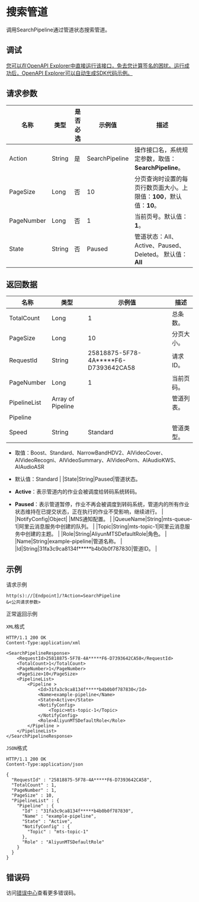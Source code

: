 # 搜索管道

调用SearchPipeline通过管道状态搜索管道。

## 调试

[您可以在OpenAPI Explorer中直接运行该接口，免去您计算签名的困扰。运行成功后，OpenAPI Explorer可以自动生成SDK代码示例。](https://api.aliyun.com/#product=Mts&api=SearchPipeline&type=RPC&version=2014-06-18)

## 请求参数

|名称|类型|是否必选|示例值|描述|
|--|--|----|---|--|
|Action|String|是|SearchPipeline|操作接口名，系统规定参数，取值： **SearchPipeline**。 |
|PageSize|Long|否|10|分页查询时设置的每页行数页面大小。上限值：**100**，默认值：**10**。 |
|PageNumber|Long|否|1|当前页号。默认值：**1**。 |
|State|String|否|Paused|管道状态：All、Active、Paused、Deleted。 默认值：**All** |

## 返回数据

|名称|类型|示例值|描述|
|--|--|---|--|
|TotalCount|Long|1|总条数。 |
|PageSize|Long|10|分页大小。 |
|RequestId|String|25818875-5F78-4A\*\*\*\*\*F6-D7393642CA58|请求ID。 |
|PageNumber|Long|1|当前页码。 |
|PipelineList|Array of Pipeline| |管道列表。 |
|Pipeline| | | |
|Speed|String|Standard|管道类型。

 -   取值：Boost、Standard、NarrowBandHDV2、AIVideoCover、AIVideoRecogni、AIVideoSummary、AIVideoPorn、AIAudioKWS、AIAudioASR
-   默认值：Standard |
|State|String|Paused|管道状态。

 -   **Active**：表示管道内的作业会被调度给转码系统转码。
-   **Paused**：表示管道暂停，作业不再会被调度到转码系统，管道内的所有作业状态维持在已提交状态，正在执行的作业不受影响，继续进行。 |
|NotifyConfig|Object| |MNS通知配置。 |
|QueueName|String|mts-queue-1|阿里云消息服务中创建的队列。 |
|Topic|String|mts-topic-1|阿里云消息服务中创建的主题。 |
|Role|String|AliyunMTSDefaultRole|角色。 |
|Name|String|example-pipeline|管道名称。 |
|Id|String|31fa3c9ca8134f\*\*\*\*\*b4b0b0f787830|管道ID。 |

## 示例

请求示例

```
http(s)://[Endpoint]/?Action=SearchPipeline
&<公共请求参数>
```

正常返回示例

`XML`格式

```
HTTP/1.1 200 OK
Content-Type:application/xml

<SearchPipelineResponse>
    <RequestId>25818875-5F78-4A*****F6-D7393642CA58</RequestId>
    <TotalCount>1</TotalCount>
    <PageNumber>1</PageNumber>
    <PageSize>10</PageSize>
    <PipelineList>
        <Pipeline >
            <Id>31fa3c9ca8134f*****b4b0b0f787830</Id>
            <Name>example-pipeline</Name>
            <State>Active</State>
            <NotifyConfig>
                <Topic>mts-topic-1</Topic>
            </NotifyConfig>
            <Role>AliyunMTSDefaultRole</Role>
        </Pipeline >
    </PipelineList>
</SearchPipelineResponse>
```

`JSON`格式

```
HTTP/1.1 200 OK
Content-Type:application/json

{
  "RequestId" : "25818875-5F78-4A*****F6-D7393642CA58",
  "TotalCount" : 1,
  "PageNumber" : 1,
  "PageSize" : 10,
  "PipelineList" : {
    "Pipeline" : {
      "Id" : "31fa3c9ca8134f*****b4b0b0f787830",
      "Name" : "example-pipeline",
      "State" : "Active",
      "NotifyConfig" : {
        "Topic" : "mts-topic-1"
      },
      "Role" : "AliyunMTSDefaultRole"
    }
  }
}
```

## 错误码

访问[错误中心](https://error-center.aliyun.com/status/product/Mts)查看更多错误码。

